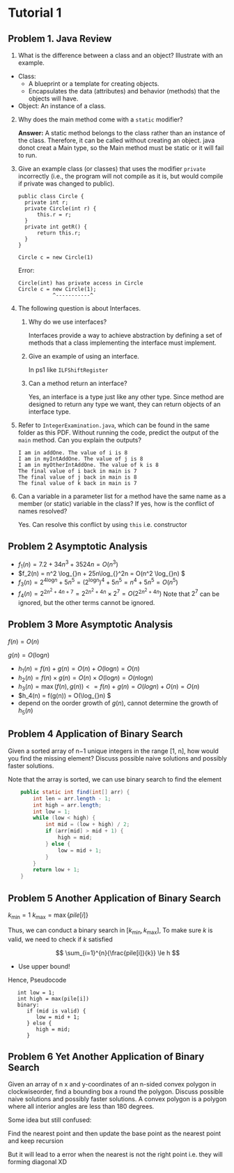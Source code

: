 # Tutorial 1

## Problem 1. Java Review

1. What is the difference between a class and an object? Illustrate with an example.

- Class:
  - A blueprint or a template for creating objects.
  - Encapsulates the data (attributes) and behavior (methods) that the objects will have.
- Object: An instance of a class.

2. Why does the main method come with a `static` modifier?

   **Answer:** A static method belongs to the class rather than an instance of the class. Therefore, it can be called without creating an object. java donot creat a Main type, so the Main method must be static or it will fail to run.
3. Give an example class (or classes) that uses the modifier
   `private` incorrectly (i.e., the program will not compile as it is, but would compile if private was changed to public).

   ```
   public class Circle {
     private int r;
     private Circle(int r) {
         this.r = r;
     }
     private int getR() {
         return this.r;
     }
   }

   Circle c = new Circle(1)
   ```

   Error:

   ```
   Circle(int) has private access in Circle
   Circle c = new Circle(1);
              ^-----------^
   ```
4. The following question is about Interfaces.

   1. Why do we use interfaces?

      Interfaces provide a way to achieve abstraction
      by defining a set of methods that a class implementing
      the interface must implement.
   2. Give an example of using an interface.

      In ps1 like `ILFShiftRegister`
   3. Can a method return an interface?

      Yes, an interface is a type just like any other type. Since method are designed to return any type we want, they can return objects of an interface type.
5. Refer to ``IntegerExamination.java``, which can be found in the same folder as this PDF.
   Without running the code, predict the output of the `main` method. Can you explain the
   outputs?

   ```
   I am in addOne. The value of i is 8
   I am in myIntAddOne. The value of j is 8
   I am in myOtherIntAddOne. The value of k is 8
   The final value of i back in main is 7
   The final value of j back in main is 8
   The final value of k back in main is 7
   ```
6. Can a variable in a parameter list for a method have the same name as a member (or static)
   variable in the class? If yes, how is the conflict of names resolved?

   Yes. Can resolve this conflict by using `this` i.e. constructor

## Problem 2 Asymptotic Analysis

- $f_1(n)= 7.2 + 34n^3 + 3524n = O(n^3)$
- $f_2(n) = n^2 \log_{}n + 25n\log_{}^2n = O(n^2 \log_{}n) $
- $f_3(n) = 2^{4\log_{}n} + 5n^5 = (2^{\log_{}n})^4 + 5n^5 = n^4 + 5n^5 = O(n^5)$
- $f_4(n) = 2^{2n^2 + 4n + 7} = 2^{2n^2 + 4n} \times 2^7= O(2^{2n^2 + 4n})$
  Note that $2^7$ can be ignored, but the other terms cannot be ignored.

## Problem 3 More Asymptotic Analysis

$f(n) = O(n)$

$g(n) = O(\log_{}n)$

- $h_1(n) = f(n) + g(n) = O(n) + O(\log_{}n) = O(n)$
- $h_2(n) = f(n) \times g(n) = O(n) \times O(\log_{}n) = O(n\log_{}n)$
- $h_3(n) = \max (f(n), g(n)) <= f(n) + g(n) = O(logn) + O(n) = O(n)$
- $h_4(n) = f(g(n)) = O(\log_{}n) $
- depend on the oorder growth of $g(n)$, cannot determine the growth of $h_5(n)$

## Problem 4 Application of Binary Search

Given a sorted array of n−1 unique integers in the range [1, n], how would you find the missing element? Discuss possible naive solutions and possibly faster solutions.

Note that the array is sorted, we can use binary search to find the element

```java
    public static int find(int[] arr) {
        int len = arr.length - 1;
        int high = arr.length;
        int low = 1;
        while (low < high) {
            int mid = (low + high) / 2;
            if (arr[mid] > mid + 1) {
                high = mid;
            } else {
                low = mid + 1;
            }
        }
        return low + 1;
    }
```

## Problem 5 Another Application of Binary Search

$k_{\min} = 1$
$k_{\max} = \max {\{pile[i]}\}$

Thus, we can conduct a binary search in $[k_{\min}, k_{\max}]$, To make sure $k$ is valid, we need to check if $k$ satisfied

$$
\sum_{i=1}^{n}{\frac{pile[i]}{k}} \le h
$$

- Use upper bound!

Hence, Pseudocode

```
   int low = 1;
   int high = max(pile[i])
   binary: 
      if (mid is valid) {
         low = mid + 1;
      } else {
         high = mid;
      }
```

## Problem 6 Yet Another Application of Binary Search

Given an array of n x and y-coordinates of an n-sided convex polygon in clockwiseorder, find a bounding box a round the polygon. Discuss possible naive solutions and possibly faster solutions. A convex polygon is a polygon where all interior angles are less than 180 degrees.

Some idea but still confused:

Find the nearest point and then update the base point as the nearest point and keep recursion

But it will lead to a error when the nearest is not the right point i.e. they will forming diagonal XD
